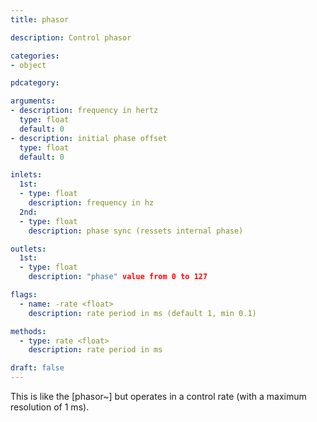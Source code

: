 ```yaml
---
title: phasor

description: Control phasor

categories:
- object

pdcategory:

arguments:
- description: frequency in hertz
  type: float
  default: 0
- description: initial phase offset
  type: float
  default: 0

inlets:
  1st:
  - type: float
    description: frequency in hz
  2nd:
  - type: float
    description: phase sync (ressets internal phase)

outlets:
  1st:
  - type: float
    description: "phase" value from 0 to 127

flags:
  - name: -rate <float>
    description: rate period in ms (default 1, min 0.1)

methods:
  - type: rate <float>
    description: rate period in ms

draft: false
---
```


This is like the [phasor~] but operates in a control rate (with a maximum resolution of 1 ms).

